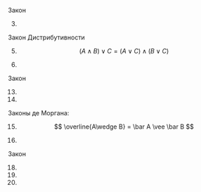 Закон

3.

Закон Дистрибутивности

5. $$ (A \wedge B)\vee C = (A \vee C)\wedge(B\vee C) $$

6.

Закон

13.

14.

Законы де Моргана:

15. $$ \overline{A\wedge B} = \bar A \vee \bar B $$

16.

Закон

18.

19.

20.
